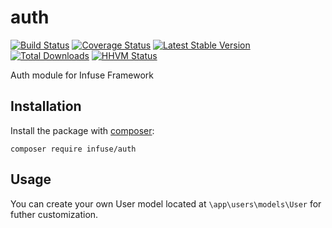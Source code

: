 auth
=============

[![Build Status](https://travis-ci.org/infusephp/auth.png?branch=master)](https://travis-ci.org/infusephp/auth)
[![Coverage Status](https://coveralls.io/repos/infusephp/auth/badge.png)](https://coveralls.io/r/infusephp/auth)
[![Latest Stable Version](https://poser.pugx.org/infuse/auth/v/stable.png)](https://packagist.org/packages/infuse/auth)
[![Total Downloads](https://poser.pugx.org/infuse/auth/downloads.png)](https://packagist.org/packages/infuse/auth)
[![HHVM Status](http://hhvm.h4cc.de/badge/infuse/auth.svg)](http://hhvm.h4cc.de/package/infuse/auth)

Auth module for Infuse Framework

## Installation

Install the package with [composer](http://getcomposer.org):

```
composer require infuse/auth
```

## Usage

You can create your own User model located at `\app\users\models\User` for futher customization.